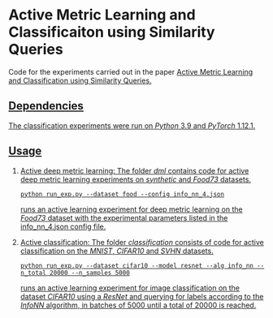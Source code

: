 # Active Metric Learning and Classificaiton using Similarity Queries

Code for the experiments carried out in the paper <a href="https://proceedings.mlr.press/v216/nadagouda23a.html" target="_blank">Active Metric Learning and Classification using Similarity Queries.

## Dependencies

The classification experiments were run on *Python* 3.9 and *PyTorch* 1.12.1.


## Usage

1. Active deep metric learning: The folder *dml* contains code for active deep metric learning experiments on *synthetic* and *Food73* datasets.

   `
   python run_exp.py --dataset food --config info_nn_4.json
   `

   runs an active learning experiment for deep metric learning on the *Food73* dataset with the experimental parameters listed in the   info_nn_4.json config file.

2. Active classification: The folder *classification* consists of code for active classification on the *MNIST*, *CIFAR10* and *SVHN* datasets.

   `
   python run_exp.py --dataset cifar10 --model resnet --alg info_nn --n_total 20000 --n_samples 5000
   `
   
   runs an active learning experiment for image classification on the dataset *CIFAR10* using a *ResNet* and querying for labels according to the *InfoNN* algorithm, in batches of 5000 until a total of 20000 is reached.
